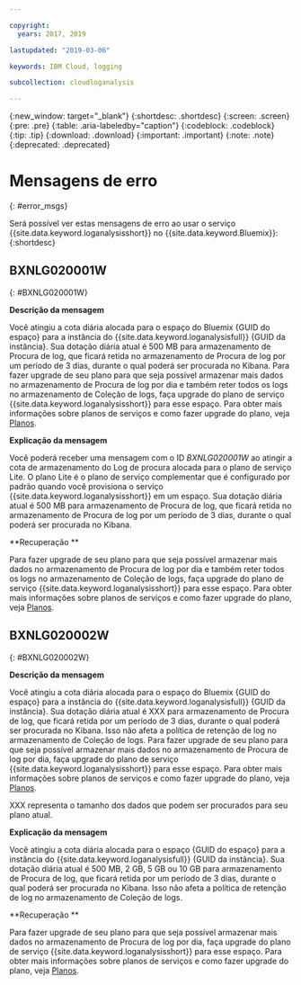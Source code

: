 ```yaml
---

copyright:
  years: 2017, 2019

lastupdated: "2019-03-06"

keywords: IBM Cloud, logging

subcollection: cloudloganalysis

---
```


{:new_window: target="_blank"}
{:shortdesc: .shortdesc}
{:screen: .screen}
{:pre: .pre}
{:table: .aria-labeledby="caption"}
{:codeblock: .codeblock}
{:tip: .tip}
{:download: .download}
{:important: .important}
{:note: .note}
{:deprecated: .deprecated}


# Mensagens de erro
{: #error_msgs}

Será possível ver estas mensagens de erro ao usar o serviço {{site.data.keyword.loganalysisshort}} no {{site.data.keyword.Bluemix}}:
{:shortdesc}

## BXNLG020001W
{: #BXNLG020001W}

**Descrição da mensagem**

Você atingiu a cota diária alocada para o espaço do Bluemix {GUID do espaço} para a instância do {{site.data.keyword.loganalysisfull}} {GUID da instância}. Sua dotação diária atual é 500 MB para armazenamento de Procura de log, que ficará retida no armazenamento de Procura de log por um período de 3 dias, durante o qual poderá ser procurada no Kibana. Para fazer upgrade de seu plano para que seja possível armazenar mais dados no armazenamento de Procura de log por dia e também reter todos os logs no armazenamento de Coleção de logs, faça upgrade do plano de serviço {{site.data.keyword.loganalysisshort}} para esse espaço. Para obter mais informações sobre planos de serviços e como fazer upgrade do plano, veja [Planos](/docs/services/CloudLogAnalysis?topic=cloudloganalysis-log_analysis_ov#plans).


**Explicação da mensagem** 

Você poderá receber uma mensagem com o ID *BXNLG020001W* ao atingir a cota de armazenamento do Log de procura alocada para o plano de serviço Lite. O plano Lite é o plano de serviço complementar que é configurado por padrão quando você provisiona o serviço {{site.data.keyword.loganalysisshort}} em um espaço. Sua dotação diária atual é 500 MB para armazenamento de Procura de log, que ficará retida no armazenamento de Procura de log por um período de 3 dias, durante o qual poderá ser procurada no Kibana.

**Recuperação
**

Para fazer upgrade de seu plano para que seja possível armazenar mais dados no armazenamento de Procura de log por dia e também reter todos os logs no armazenamento de Coleção de logs, faça upgrade do plano de serviço {{site.data.keyword.loganalysisshort}} para esse espaço. Para obter mais informações sobre planos de serviços e como fazer upgrade do plano, veja [Planos](/docs/services/CloudLogAnalysis?topic=cloudloganalysis-log_analysis_ov#plans).


## BXNLG020002W 
{: #BXNLG020002W}


**Descrição da mensagem**

Você atingiu a cota diária alocada para o espaço do Bluemix {GUID do espaço} para a instância do {{site.data.keyword.loganalysisfull}} {GUID da instância}.  Sua dotação diária atual é XXX para armazenamento de Procura de log, que ficará retida por um período de 3 dias, durante o qual poderá ser procurada no Kibana. Isso não afeta a política de retenção de log no armazenamento de Coleção de logs. Para fazer upgrade de seu plano para que seja possível armazenar mais dados no armazenamento de Procura de log por dia, faça upgrade do plano de serviço {{site.data.keyword.loganalysisshort}} para esse espaço. Para obter mais informações sobre planos de serviços e como fazer upgrade do plano, veja [Planos](/docs/services/CloudLogAnalysis?topic=cloudloganalysis-log_analysis_ov#plans).

XXX representa o tamanho dos dados que podem ser procurados para seu plano atual.

**Explicação da mensagem** 

Você atingiu a cota diária alocada para o espaço {GUID do espaço} para a instância do {{site.data.keyword.loganalysisfull}} {GUID da instância}.  Sua dotação diária atual é 500 MB, 2 GB, 5 GB ou 10 GB para armazenamento de Procura de log, que ficará retida por um período de 3 dias, durante o qual poderá ser procurada no Kibana. Isso não afeta a política de retenção de log no armazenamento de Coleção de logs.

**Recuperação
**

Para fazer upgrade de seu plano para que seja possível armazenar mais dados no armazenamento de Procura de log por dia, faça upgrade do plano de serviço {{site.data.keyword.loganalysisshort}} para esse espaço. Para obter mais informações sobre planos de serviços e como fazer upgrade do plano, veja [Planos](/docs/services/CloudLogAnalysis?topic=cloudloganalysis-log_analysis_ov#plans).




